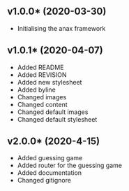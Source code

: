 ## v1.0.0* (2020-03-30)

+ Initialising the anax framework

## v1.0.1* (2020-04-07)

+ Added README
+ Added REVISION
+ Added new stylesheet
+ Added byline
+ Changed images
+ Changed content
+ Changed default images
+ Changed default stylesheet

## v2.0.0* (2020-4-15)

+ Added guessing game
+ Added router for the guessing game
+ Added documentation
+ Changed gitignore
